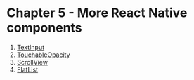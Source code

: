 # Chapter 5 - More React Native components

1.  [TextInput](https://facebook.github.io/react-native/docs/textinput.html)
2.  [TouchableOpacity](https://facebook.github.io/react-native/docs/touchableopacity)
3.  [ScrollView](https://facebook.github.io/react-native/docs/scrollview)
4.  [FlatList](https://facebook.github.io/react-native/docs/flatlist)
